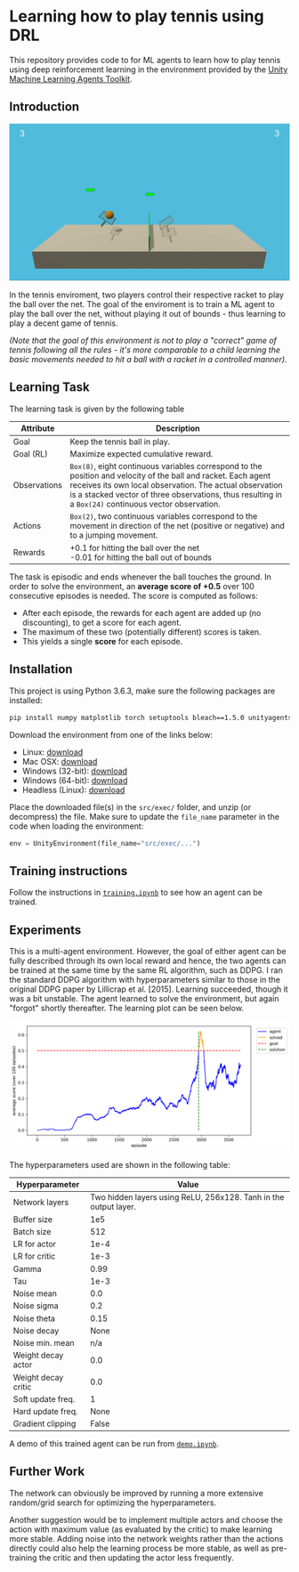 # Learning how to play tennis using DRL

This repository provides code to for ML agents to learn how to play tennis using deep reinforcement learning in the environment provided by the [Unity Machine Learning Agents Toolkit](https://github.com/Unity-Technologies/ml-agents/blob/master/docs/Learning-Environment-Examples.md#reacher).

## Introduction

![Trained Agent](./assets/tennis.gif)

In the tennis enviroment, two players control their respective racket to play the ball over the net. The goal of the enviroment is to train a ML agent to play the ball over the net, without playing it out of bounds - thus learning to play a decent game of tennis. 

*(Note that the goal of this environment is not to play a "correct" game of tennis following all the rules - it's more comparable to a child learning the basic movements needed to hit a ball with a racket in a controlled manner).*

## Learning Task

The learning task is given by the following table

Attribute | Description
--- | ---
Goal | Keep the tennis ball in play.
Goal (RL) | Maximize expected cumulative reward.
Observations | `Box(8)`, eight continuous variables correspond to the position and velocity of the ball and racket. Each agent receives its own local observation. The actual observation is a stacked vector of three observations, thus resulting in a `Box(24)` continuous vector observation.
Actions | `Box(2)`, two continuous variables correspond to the movement in direction of the net (positive or negative) and to a jumping movement.
Rewards | +0.1 for hitting the ball over the net <br> -0.01 for hitting the ball out of bounds

The task is episodic and ends whenever the ball touches the ground. In order to solve the environment, an **average score of +0.5** over 100 consecutive episodes is needed. The score is computed as follows:
- After each episode, the rewards for each agent are added up (no discounting), to get a score for each agent. 
- The maximum of these two (potentially different) scores is taken.
- This yields a single **score** for each episode.

## Installation

This project is using Python 3.6.3, make sure the following packages are installed:

```bash
pip install numpy matplotlib torch setuptools bleach==1.5.0 unityagents
```

Download the environment from one of the links below:
- Linux: [download](https://s3-us-west-1.amazonaws.com/udacity-drlnd/P3/Tennis/Tennis_Linux.zip)
- Mac OSX: [download](https://s3-us-west-1.amazonaws.com/udacity-drlnd/P3/Tennis/Tennis.app.zip)
- Windows (32-bit): [download](https://s3-us-west-1.amazonaws.com/udacity-drlnd/P3/Tennis/Tennis_Windows_x86.zip)
- Windows (64-bit): [download](https://s3-us-west-1.amazonaws.com/udacity-drlnd/P3/Tennis/Tennis_Windows_x86_64.zip)
- Headless (Linux): [download](https://s3-us-west-1.amazonaws.com/udacity-drlnd/P3/Tennis/Tennis_Linux_NoVis.zip)

Place the downloaded file(s) in the `src/exec/` folder, and unzip (or decompress) the file. Make sure to update the `file_name` parameter in the code when loading the environment:

```python
env = UnityEnvironment(file_name="src/exec/...")
```

## Training instructions

Follow the instructions in [`training.ipynb`](./training.ipynb) to see how an agent can be trained.

## Experiments

This is a multi-agent environment. However, the goal of either agent can be fully described through its own local reward and hence, the two agents can be trained at the same time by the same RL algorithm, such as DDPG. I ran the standard DDPG algorithm with hyperparameters similar to those in the original DDPG paper by Lillicrap et al. [2015]. Learning succeeded, though it was a bit unstable. The agent learned to solve the environment, but again "forgot" shortly thereafter. The learning plot can be seen below.

![learning plot](./assets/score_plot.png)

The hyperparameters used are shown in the following table:

Hyperparameter | Value
--- | ---
Network layers | Two hidden layers using ReLU, 256x128. Tanh in the output layer.
Buffer size | 1e5
Batch size | 512
LR for actor | 1e-4
LR for critic | 1e-3
Gamma | 0.99
Tau | 1e-3
Noise mean | 0.0
Noise sigma | 0.2
Noise theta | 0.15
Noise decay | None
Noise min. mean | n/a
Weight decay actor | 0.0
Weight decay critic | 0.0
Soft update freq. | 1
Hard update freq. | None
Gradient clipping | False

A demo of this trained agent can be run from [`demo.ipynb`](./demo.ipynb).

## Further Work


The network can obviously be improved by running a more extensive random/grid search for optimizing the hyperparameters. 

Another suggestion would be to implement multiple actors and choose the action with maximum value (as evaluated by the critic) to make learning more stable. Adding noise into the network weights rather than the actions directly could also help the learning process be more stable, as well as pre-training the critic and then updating the actor less frequently. 
